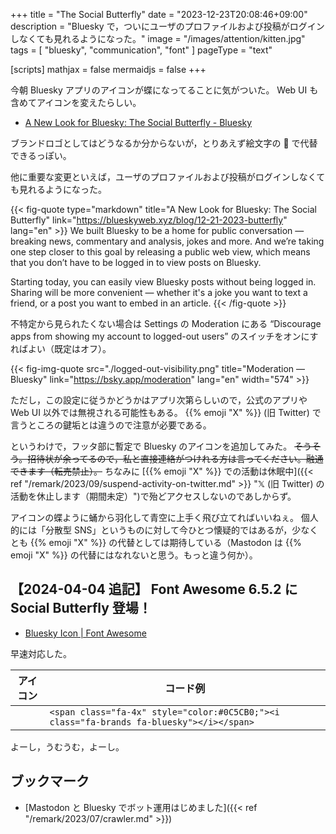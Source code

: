 +++
title = "The Social Butterfly"
date =  "2023-12-23T20:08:46+09:00"
description = "Bluesky で，ついにユーザのプロファイルおよび投稿がログインしなくても見れるようになった。"
image = "/images/attention/kitten.jpg"
tags = [ "bluesky", "communication", "font" ]
pageType = "text"

[scripts]
  mathjax = false
  mermaidjs = false
+++

今朝 Bluesky アプリのアイコンが蝶になってることに気がついた。
Web UI も含めてアイコンを変えたらしい。

- [A New Look for Bluesky: The Social Butterfly - Bluesky](https://blueskyweb.xyz/blog/12-21-2023-butterfly)

ブランドロゴとしてはどうなるか分からないが，とりあえず絵文字の 🦋 で代替できるっぽい。

他に重要な変更といえば，ユーザのプロファイルおよび投稿がログインしなくても見れるようになった。

{{< fig-quote type="markdown" title="A New Look for Bluesky: The Social Butterfly" link="https://blueskyweb.xyz/blog/12-21-2023-butterfly" lang="en" >}}
We built Bluesky to be a home for public conversation — breaking news, commentary and analysis, jokes and more. And we’re taking one step closer to this goal by releasing a public web view, which means that you don’t have to be logged in to view posts on Bluesky.

Starting today, you can easily view Bluesky posts without being logged in. Sharing will be more convenient — whether it's a joke you want to text a friend, or a post you want to embed in an article.
{{< /fig-quote >}}

不特定から見られたくない場合は Settings の Moderation にある “Discourage apps from showing my account to logged-out users” のスイッチをオンにすればよい（既定はオフ）。

{{< fig-img-quote src="./logged-out-visibility.png" title="Moderation — Bluesky" link="https://bsky.app/moderation" lang="en" width="574" >}}

ただし，この設定に従うかどうかはアプリ次第らしいので，公式のアプリや Web UI 以外では無視される可能性もある。
{{% emoji "X" %}} (旧 Twitter) で言うところの鍵垢とは違うので注意が必要である。

というわけで，フッタ部に暫定で Bluesky のアイコンを追加してみた。
~~そうそう。招待状が余ってるので，私と直接連絡がつけれる方は言ってください。融通できます（転売禁止）。~~
ちなみに [{{% emoji "X" %}} での活動は休眠中]({{< ref "/remark/2023/09/suspend-activity-on-twitter.md" >}} "𝕏 (旧 Twitter) の活動を休止します（期間未定）")で殆どアクセスしないのであしからず。

アイコンの蝶ように蛹から羽化して青空に上手く飛び立てればいいねぇ。
個人的には「分散型 SNS」というものに対して今ひとつ懐疑的ではあるが，少なくとも {{% emoji "X" %}} の代替としては期待している（Mastodon は {{% emoji "X" %}} の代替にはなれないと思う。もっと違う何か）。

## 【2024-04-04 追記】 Font Awesome 6.5.2 に Social Butterfly 登場！

- [Bluesky Icon | Font Awesome](http://fontawesome.com/icons/bluesky)

早速対応した。

| アイコン | コード例 |
| :---: | --- |
| <span class="fa-4x" style="color:#0C5CB0;"><i class="fa-brands fa-bluesky"></i></span> | `<span class="fa-4x" style="color:#0C5CB0;"><i class="fa-brands fa-bluesky"></i></span>` |

よーし，うむうむ，よーし。

## ブックマーク

- [Mastodon と Bluesky でボット運用はじめました]({{< ref "/remark/2023/07/crawler.md" >}})
